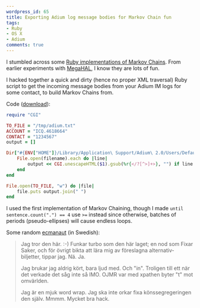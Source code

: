 ```yaml
---
wordpress_id: 65
title: Exporting Adium log message bodies for Markov Chain fun
tags:
- Ruby
- OS X
- Adium
comments: true
---
```

I stumbled across some <a href="http://www.rubyquiz.com/quiz74.html">Ruby implementations of Markov Chains</a>. From earlier experiments with <a href="http://megahal.alioth.debian.org/">MegaHAL</a>, I know they are lots of fun.

I hacked together a quick and dirty (hence no proper XML traversal) Ruby script to get the incoming message bodies from your Adium IM logs for some contact, to build Markov Chains from.

<!--more-->

Code (<a href="http://henrik.nyh.se/uploads/adiumlog2txt.rb">download</a>):

``` ruby
require "CGI"

TO_FILE = "/tmp/adium.txt"
ACCOUNT = "ICQ.4618664"
CONTACT = "1234567"
output = []

Dir["#{ENV["HOME"]}/Library/Application\ Support/Adium\ 2.0/Users/Default/Logs/#{ACCOUNT}/#{CONTACT}/*"].each do |filename|
	File.open(filename).each do |line|
		output << CGI.unescapeHTML($1).gsub(%r{</?[^>]+>}, "") if line =~ %r{<div class="receive">.*?<pre class="message">(.*?)</pre></div>}
	end
end

File.open(TO_FILE, "w") do |file|
	file.puts output.join(" ")
end
```

I used the first implementation of Markov Chaining, though I made <code>until sentence.count(".") == 4</code> use <code>&gt;=</code> instead since otherwise, batches of periods (pseudo-ellipses) will cause endless loops.

Some random <a href="http://ecmanaut.blogspot.com/">ecmanaut</a> (in Swedish):

<blockquote><p>Jag tror den här. :-) Funkar turbo som den här laget; en nod som Fixar Saker, och för övrigt bikta att lära mig av föreslagna alternativ-biljetter, tippar jag. Nä. Ja.</p>

<p>Jag brukar jag aldrig kört, bara ljud med. Och "in". Troligen till ett när det verkade det såg inte så IMO. OJMR var med xpathen byter "t" mot omvärlden.</p>

<p>Jag är en mjuk word wrap. Jag ska inte orkar fixa könssegregeringen den själv. Mmmm. Mycket bra hack.</p></blockquote>
